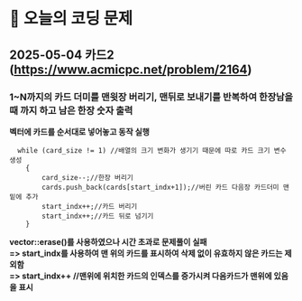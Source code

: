 # 🥹 오늘의 코딩 문제

## 2025-05-04 카드2 (https://www.acmicpc.net/problem/2164)

### 1~N까지의 카드 더미를 맨윗장 버리기, 맨뒤로 보내기를 반복하여 한장남을때 까지 하고 남은 한장 숫자 출력

**벡터에 카드를 순서대로 넣어놓고 동작 실행**
```
  while (card_size != 1) //배열의 크기 변화가 생기기 때문에 따로 카드 크기 변수 생성
    {
        card_size--;//한장 버리기
        cards.push_back(cards[start_indx+1]);//버린 카드 다음장 카드더미 맨 밑에 추가
        start_indx++;//카드 버리기
        start_indx++;//카드 뒤로 넘기기
    }
```
**vector::erase()를 사용하였으나 시간 초과로 문제풀이 실패</br>
=> start_indx를 사용하여 맨 위의 카드를 표시하여 삭제 없이 유효하지 않은 카드는 제외함</br>
=> start_indx++ //맨위에 위치한 카드의 인덱스를 증가시켜 다음카드가 맨위에 있음을 표시**
